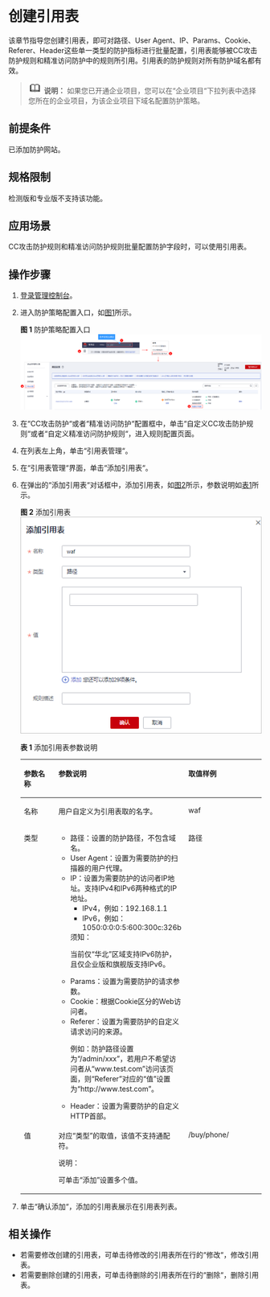 # 创建引用表<a name="waf_01_0081"></a>

该章节指导您创建引用表，即可对路径、User Agent、IP、Params、Cookie、Referer、Header这些单一类型的防护指标进行批量配置，引用表能够被CC攻击防护规则和精准访问防护中的规则所引用。引用表的防护规则对所有防护域名都有效。

>![](public_sys-resources/icon-note.gif) **说明：** 
>如果您已开通企业项目，您可以在“企业项目“下拉列表中选择您所在的企业项目，为该企业项目下域名配置防护策略。

## 前提条件<a name="section5903171661012"></a>

已添加防护网站。

## 规格限制<a name="section314411498372"></a>

检测版和专业版不支持该功能。

## 应用场景<a name="section193110184421"></a>

CC攻击防护规则和精准访问防护规则批量配置防护字段时，可以使用引用表。

## 操作步骤<a name="section11496114772112"></a>

1.  [登录管理控制台](https://console.huaweicloud.com/?locale=zh-cn)。
2.  进入防护策略配置入口，如[图1](#waf_01_0008_fig089771664710)所示。

    **图 1**  防护策略配置入口<a name="waf_01_0008_fig089771664710"></a>  
    ![](figures/防护策略配置入口.png "防护策略配置入口")

3.  在“CC攻击防护“或者“精准访问防护“配置框中，单击“自定义CC攻击防护规则“或者“自定义精准访问防护规则“，进入规则配置页面。
4.  在列表左上角，单击“引用表管理“。
5.  在“引用表管理“界面，单击“添加引用表“。
6.  在弹出的“添加引用表“对话框中，添加引用表，如[图2](#fig8225337135816)所示，参数说明如[表1](#table22291637155812)所示。

    **图 2**  添加引用表<a name="fig8225337135816"></a>  
    ![](figures/添加引用表.png "添加引用表")

    **表 1**  添加引用表参数说明

    <a name="table22291637155812"></a>
    <table><thead align="left"><tr id="row112251237185816"><th class="cellrowborder" valign="top" width="19.801980198019802%" id="mcps1.2.4.1.1"><p id="p8225153725817"><a name="p8225153725817"></a><a name="p8225153725817"></a>参数名称</p>
    </th>
    <th class="cellrowborder" valign="top" width="40.59405940594059%" id="mcps1.2.4.1.2"><p id="p13225137135813"><a name="p13225137135813"></a><a name="p13225137135813"></a>参数说明</p>
    </th>
    <th class="cellrowborder" valign="top" width="39.603960396039604%" id="mcps1.2.4.1.3"><p id="p1522513713585"><a name="p1522513713585"></a><a name="p1522513713585"></a>取值样例</p>
    </th>
    </tr>
    </thead>
    <tbody><tr id="row192251937125810"><td class="cellrowborder" valign="top" width="19.801980198019802%" headers="mcps1.2.4.1.1 "><p id="p14225133735818"><a name="p14225133735818"></a><a name="p14225133735818"></a>名称</p>
    </td>
    <td class="cellrowborder" valign="top" width="40.59405940594059%" headers="mcps1.2.4.1.2 "><p id="p922513376589"><a name="p922513376589"></a><a name="p922513376589"></a>用户自定义为引用表取的名字。</p>
    </td>
    <td class="cellrowborder" valign="top" width="39.603960396039604%" headers="mcps1.2.4.1.3 "><p id="p1722516371587"><a name="p1722516371587"></a><a name="p1722516371587"></a>waf</p>
    </td>
    </tr>
    <tr id="row42281837115815"><td class="cellrowborder" valign="top" width="19.801980198019802%" headers="mcps1.2.4.1.1 "><p id="p722503705817"><a name="p722503705817"></a><a name="p722503705817"></a>类型</p>
    </td>
    <td class="cellrowborder" valign="top" width="40.59405940594059%" headers="mcps1.2.4.1.2 "><a name="ul16778520183811"></a><a name="ul16778520183811"></a><ul id="ul16778520183811"><li>路径：设置的防护路径，不包含域名。</li><li>User Agent：设置为需要防护的扫描器的用户代理。</li><li>IP：设置为需要防护的访问者IP地址。支持IPv4和IPv6两种格式的IP地址。<a name="ul349994141713"></a><a name="ul349994141713"></a><ul id="ul349994141713"><li>IPv4，例如：192.168.1.1</li><li>IPv6，例如：1050:0:0:0:5:600:300c:326b</li></ul>
    <div class="notice" id="note159667494229"><a name="note159667494229"></a><a name="note159667494229"></a><span class="noticetitle"> 须知： </span><div class="noticebody"><p id="waf_01_0002_p9994853161215"><a name="waf_01_0002_p9994853161215"></a><a name="waf_01_0002_p9994853161215"></a>当前仅<span class="parmname" id="waf_01_0002_parmname139304481307"><a name="waf_01_0002_parmname139304481307"></a><a name="waf_01_0002_parmname139304481307"></a>“华北”</span>区域支持IPv6防护，且仅企业版和旗舰版支持IPv6。</p>
    </div></div>
    </li><li>Params：设置为需要防护的请求参数。</li><li>Cookie：根据Cookie区分的Web访问者。</li><li>Referer：设置为需要防护的自定义请求访问的来源。<p id="p15906194611370"><a name="p15906194611370"></a><a name="p15906194611370"></a>例如：防护路径设置为<span class="parmvalue" id="parmvalue2394144316514"><a name="parmvalue2394144316514"></a><a name="parmvalue2394144316514"></a>“/admin/xxx”</span>，若用户不希望访问者从<span class="parmvalue" id="parmvalue56804703165214"><a name="parmvalue56804703165214"></a><a name="parmvalue56804703165214"></a>“www.test.com”</span>访问该页面，则<span class="parmname" id="parmname123971339127"><a name="parmname123971339127"></a><a name="parmname123971339127"></a>“Referer”</span>对应的<span class="parmvalue" id="parmvalue63984331124"><a name="parmvalue63984331124"></a><a name="parmvalue63984331124"></a>“值”</span>设置为<span class="parmvalue" id="parmvalue18742282165251"><a name="parmvalue18742282165251"></a><a name="parmvalue18742282165251"></a>“http://www.test.com”</span>。</p>
    </li><li>Header：设置为需要防护的自定义HTTP首部。</li></ul>
    </td>
    <td class="cellrowborder" valign="top" width="39.603960396039604%" headers="mcps1.2.4.1.3 "><p id="p722843765810"><a name="p722843765810"></a><a name="p722843765810"></a>路径</p>
    </td>
    </tr>
    <tr id="row9229237185820"><td class="cellrowborder" valign="top" width="19.801980198019802%" headers="mcps1.2.4.1.1 "><p id="p1222819373585"><a name="p1222819373585"></a><a name="p1222819373585"></a>值</p>
    </td>
    <td class="cellrowborder" valign="top" width="40.59405940594059%" headers="mcps1.2.4.1.2 "><p id="p62287371589"><a name="p62287371589"></a><a name="p62287371589"></a>对应<span class="parmname" id="parmname10228137105816"><a name="parmname10228137105816"></a><a name="parmname10228137105816"></a>“类型”</span>的取值，该值不支持通配符。</p>
    <div class="note" id="note7228133745811"><a name="note7228133745811"></a><a name="note7228133745811"></a><span class="notetitle"> 说明： </span><div class="notebody"><p id="p1422853713589"><a name="p1422853713589"></a><a name="p1422853713589"></a>可单击<span class="uicontrol" id="uicontrol422873719589"><a name="uicontrol422873719589"></a><a name="uicontrol422873719589"></a>“添加”</span>设置多个值。</p>
    </div></div>
    </td>
    <td class="cellrowborder" valign="top" width="39.603960396039604%" headers="mcps1.2.4.1.3 "><p id="p142281837185817"><a name="p142281837185817"></a><a name="p142281837185817"></a>/buy/phone/</p>
    </td>
    </tr>
    </tbody>
    </table>

7.  单击“确认添加“，添加的引用表展示在引用表列表。

## 相关操作<a name="section122392910413"></a>

-   若需要修改创建的引用表，可单击待修改的引用表所在行的“修改“，修改引用表。
-   若需要删除创建的引用表，可单击待删除的引用表所在行的“删除“，删除引用表。

